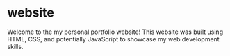# website
Welcome to the my personal portfolio website! This website was built using HTML, CSS, and potentially JavaScript to showcase my web development skills.
